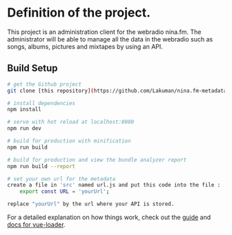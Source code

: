 
# Definition of the project.

This project is an administration client for the webradio nina.fm.
The administrator will be able to manage all the data in the webradio such as songs, albums, pictures and mixtapes by using an API.

## Build Setup

``` bash
# get the Github project 
git clone [this repository](https://github.com/Lakuman/nina.fm-metadata-front)

# install dependencies
npm install

# serve with hot reload at localhost:8080
npm run dev

# build for production with minification
npm run build

# build for production and view the bundle analyzer report
npm run build --report

# set your own url for the metadata
create a file in 'src' named url.js and put this code into the file :
	export const URL = 'yourUrl';

replace "yourUrl" by the url where your API is stored.
```

For a detailed explanation on how things work, check out the [guide](http://vuejs-templates.github.io/webpack/) and [docs for vue-loader](http://vuejs.github.io/vue-loader).
